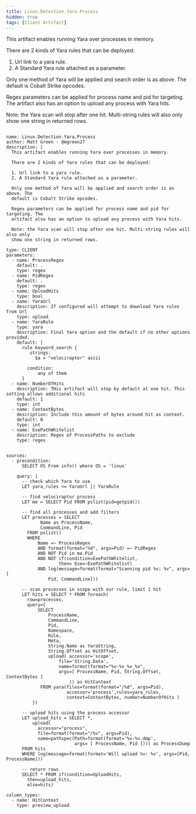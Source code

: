 ```yaml
---
title: Linux.Detection.Yara.Process
hidden: true
tags: [Client Artifact]
---
```


This artifact enables running Yara over processes in memory.

There are 2 kinds of Yara rules that can be deployed:

1. Url link to a yara rule.
2. A Standard Yara rule attached as a parameter.

Only one method of Yara will be applied and search order is as above. The
default is Cobalt Strike opcodes.

Regex parameters can be applied for process name and pid for targeting. The
artifact also has an option to upload any process with Yara hits.

Note: the Yara scan will stop after one hit. Multi-string rules will also only
show one string in returned rows.


<pre><code class="language-yaml">
name: Linux.Detection.Yara.Process
author: Matt Green - @mgreen27
description: |
  This artifact enables running Yara over processes in memory.

  There are 2 kinds of Yara rules that can be deployed:

  1. Url link to a yara rule.
  2. A Standard Yara rule attached as a parameter.

  Only one method of Yara will be applied and search order is as above. The
  default is Cobalt Strike opcodes.

  Regex parameters can be applied for process name and pid for targeting. The
  artifact also has an option to upload any process with Yara hits.

  Note: the Yara scan will stop after one hit. Multi-string rules will also only
  show one string in returned rows.

type: CLIENT
parameters:
  - name: ProcessRegex
    default: .
    type: regex
  - name: PidRegex
    default: .
    type: regex
  - name: UploadHits
    type: bool
  - name: YaraUrl
    description: If configured will attempt to download Yara rules from Url
    type: upload
  - name: YaraRule
    type: yara
    description: Final Yara option and the default if no other options provided.
    default: |
      rule keyword_search {
         strings:
           $a = &quot;velociraptor&quot; ascii

        condition:
            any of them
      }
  - name: NumberOfHits
    description: THis artifact will stop by default at one hit. This setting allows additional hits
    default: 1
    type: int
  - name: ContextBytes
    description: Include this amount of bytes around hit as context.
    default: 0
    type: int
  - name: ExePathWhitelist
    description: Regex of ProcessPaths to exclude
    type: regex


sources:
  - precondition:
      SELECT OS From info() where OS = &#x27;linux&#x27;

    query: |
      -- check which Yara to use
      LET yara_rules &lt;= YaraUrl || YaraRule

      -- find velociraptor process
      LET me = SELECT Pid FROM pslist(pid=getpid())

      -- find all processes and add filters
      LET processes = SELECT
             Name as ProcessName,
             CommandLine, Pid
        FROM pslist()
        WHERE
            Name =~ ProcessRegex
            AND format(format=&quot;%d&quot;, args=Pid) =~ PidRegex
            AND NOT Pid in me.Pid
            AND NOT if(condition=ExePathWhitelist,
                    then= Exe=~ExePathWhitelist)
            AND log(message=format(format=&quot;Scanning pid %v: %v&quot;, args=[
                Pid, CommandLine]))

      -- scan processes in scope with our rule, limit 1 hit
      LET hits = SELECT * FROM foreach(
        row=processes,
        query={
            SELECT
                ProcessName,
                CommandLine,
                Pid,
                Namespace,
                Rule,
                Meta,
                String.Name as YaraString,
                String.Offset as HitOffset,
                upload( accessor=&#x27;scope&#x27;, 
                    file=&#x27;String.Data&#x27;, 
                    name=format(format=&quot;%v-%v_%v_%v&quot;, 
                    args=[ ProcessName, Pid, String.Offset, ContextBytes ]
                        )) as HitContext
             FROM yara(files=format(format=&quot;/%d&quot;, args=Pid),
                       accessor=&#x27;process&#x27;,rules=yara_rules,
                       context=ContextBytes, number=NumberOfHits )
          })

      -- upload hits using the process accessor
      LET upload_hits = SELECT *,
          upload(
            accessor=&quot;process&quot;,
            file=format(format=&quot;/%v&quot;, args=Pid),
            name=pathspec(Path=format(format=&#x27;%v-%v.dmp&#x27;,
                          args= [ ProcessName, Pid ]))) as ProcessDump
      FROM hits
      WHERE log(message=format(format=&#x27;Will upload %v: %v&#x27;, args=[Pid, ProcessName]))

      -- return rows
      SELECT * FROM if(condition=UploadHits,
        then=upload_hits,
        else=hits)

column_types:
  - name: HitContext
    type: preview_upload
</code></pre>

